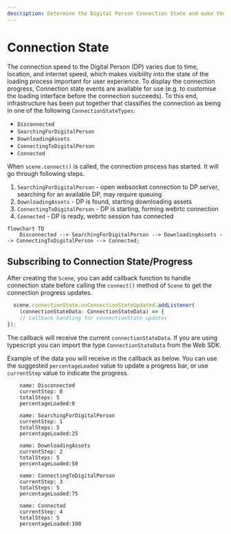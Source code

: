 ```yaml
---
description: Determine the Digital Person Connection State and make the current state available to other applications.
---
```

# Connection State

The connection speed to the Digital Person (DP) varies due to time, location, and  internet speed, which makes visibility into the state of the loading process important for user experience. To display the connection progress, Connection state events are available for use (e.g. to customise the loading interface before the connection succeeds). To this end, infrastructure has been put together that classifies the connection as being in one of the following `ConnectionStateTypes`:

- `Disconnected`
- `SearchingForDigitalPerson`
- `DownloadingAssets`
- `ConnectingToDigitalPerson`
- `Connected`

When `scene.connect()` is called, the connection process has started. It will go through following steps.

1. `SearchingForDigitalPerson` - open websocket connection to DP server, searching for an available DP, may require queuing
2. `DownloadingAssets` - DP is found, starting downloading assets
3. `ConnectingToDigitalPerson` - DP is starting, forming webrtc connection
4. `Connected` - DP is ready, webrtc session has connected

```mermaid
flowchart TD
    Disconnected --> SearchingForDigitalPerson --> DownloadingAssets --> ConnectingToDigitalPerson --> Connected;
```

## Subscribing to Connection State/Progress

After creating the `Scene`, you can add callback function to handle connection state before calling the `connect()` method of `Scene` to get the connection progress updates. 

```javascript
  scene.connectionState.onConnectionStateUpdated.addListener(
    (connectionStateData: ConnectionStateData) => {
    // callback handling for connectionState updates
});
```

The callback will receive the current `connectionStateData`. If you are using typescript you can import the type `ConnectionStateData` from the Web SDK. 

Example of the data you will receive in the callback as below. You can use the suggested `percentageLoaded` value to update a progress bar, or use `currentStep` value to indicate the progress.

```
    name: Disconnected
    currentStep: 0
    totalSteps: 5
    percentageLoaded:0

    name: SearchingForDigitalPerson
    currentStep: 1
    totalSteps: 5
    percentageLoaded:25

    name: DownloadingAssets
    currentStep: 2
    totalSteps: 5
    percentageLoaded:50

    name: ConnectingToDigitalPerson
    currentStep: 3
    totalSteps: 5
    percentageLoaded:75

    name: Connected
    currentStep: 4
    totalSteps: 5
    percentageLoaded:100
```